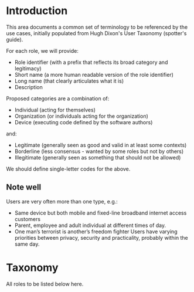 # Introduction

This area documents a common set of terminology to be referenced by the use cases, initially populated from Hugh Dixon's User Taxonomy (spotter's guide).

For each role, we will provide:

* Role identifier (with a prefix that reflects its broad category and legitimacy)
* Short name (a more human readable version of the role identifier)
* Long name (that clearly articulates what it is)
* Description

Proposed categories are a combination of:
* Individual (acting for themselves)
* Organization (or individuals acting for the organization)
* Device (executing code defined by the software authors)

and:
* Legitimate (generally seen as good and valid in at least some contexts)
* Borderline (less consensus - wanted by some roles but not by others)
* Illegitimate (generally seen as something that should not be allowed)

We should define single-letter codes for the above.

## Note well

Users are very often more than one type, e.g.:
* Same device but both mobile and fixed-line broadband internet access customers
* Parent, employee and adult individual at different times of day.
* One man’s terrorist is another’s freedom fighter
Users have varying priorities between privacy, security and practicality, probably within the same day.


# Taxonomy

All roles to be listed below here.
